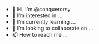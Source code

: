 - 👋 Hi, I’m @conquerorsy
- 👀 I’m interested in ...
- 🌱 I’m currently learning ...
- 💞️ I’m looking to collaborate on ...
- 📫 How to reach me ...

<!---
conquerorsy/conquerorsy is a ✨ special ✨ repository because its `README.md` (this file) appears on your GitHub profile.
You can click the Preview link to take a look at your changes.
--->
